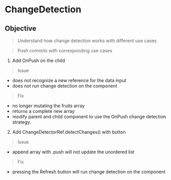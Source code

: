 # ChangeDetection

## Objective

> Understand how change detection works with different use cases

> Push commits with corresponding use cases

1. Add OnPush on the child

> Issue

- does not recognize a new reference for the data input
- does not run change detection on the component

> Fix

- no longer mutating the fruits array
- returns a complete new array
- modify parent and child component to use the OnPush change detection strategy.

2. Add ChangeDetectorRef.detectChanges() with button

> Issue

- append array with .push will not update the unordered list

> Fix

- pressing the Refresh button will run change detection on the component
